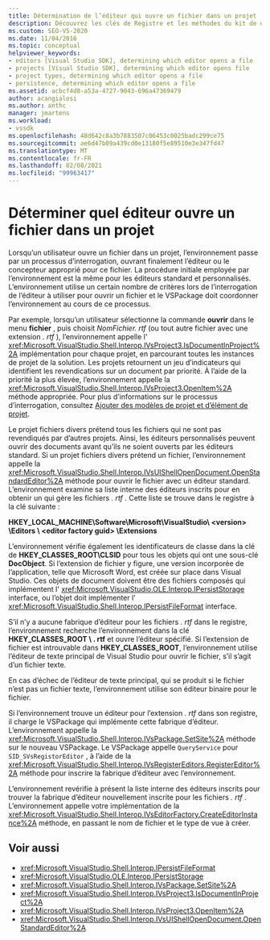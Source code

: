 ```yaml
---
title: Détermination de l’éditeur qui ouvre un fichier dans un projet | Microsoft Docs
description: Découvrez les clés de Registre et les méthodes du kit de développement logiciel (SDK) Visual Studio utilisées par Visual Studio pour déterminer quel éditeur ouvre un fichier dans un projet.
ms.custom: SEO-VS-2020
ms.date: 11/04/2016
ms.topic: conceptual
helpviewer_keywords:
- editors [Visual Studio SDK], determining which editor opens a file
- projects [Visual Studio SDK], determining which editor opens file
- project types, determining which editor opens a file
- persistence, determining which editor opens a file
ms.assetid: acbcf4d8-a53a-4727-9043-696a47369479
author: acangialosi
ms.author: anthc
manager: jmartens
ms.workload:
- vssdk
ms.openlocfilehash: 48d642c8a3b7883507c06453c0025badc299ce75
ms.sourcegitcommit: ae6d47b09a439cd0e13180f5e89510e3e347fd47
ms.translationtype: MT
ms.contentlocale: fr-FR
ms.lasthandoff: 02/08/2021
ms.locfileid: "99963417"
---
```

# <a name="determine-which-editor-opens-a-file-in-a-project"></a>Déterminer quel éditeur ouvre un fichier dans un projet
Lorsqu’un utilisateur ouvre un fichier dans un projet, l’environnement passe par un processus d’interrogation, ouvrant finalement l’éditeur ou le concepteur approprié pour ce fichier. La procédure initiale employée par l’environnement est la même pour les éditeurs standard et personnalisés. L’environnement utilise un certain nombre de critères lors de l’interrogation de l’éditeur à utiliser pour ouvrir un fichier et le VSPackage doit coordonner l’environnement au cours de ce processus.

 Par exemple, lorsqu’un utilisateur sélectionne la commande **ouvrir** dans le menu **fichier** , puis choisit *NomFichier. rtf* (ou tout autre fichier avec une extension *. rtf* ), l’environnement appelle l' <xref:Microsoft.VisualStudio.Shell.Interop.IVsProject3.IsDocumentInProject%2A> implémentation pour chaque projet, en parcourant toutes les instances de projet de la solution. Les projets retournent un jeu d’indicateurs qui identifient les revendications sur un document par priorité. À l’aide de la priorité la plus élevée, l’environnement appelle la <xref:Microsoft.VisualStudio.Shell.Interop.IVsProject3.OpenItem%2A> méthode appropriée. Pour plus d’informations sur le processus d’interrogation, consultez [Ajouter des modèles de projet et d’élément de projet](../../extensibility/internals/adding-project-and-project-item-templates.md).

 Le projet fichiers divers prétend tous les fichiers qui ne sont pas revendiqués par d’autres projets. Ainsi, les éditeurs personnalisés peuvent ouvrir des documents avant qu’ils ne soient ouverts par les éditeurs standard. Si un projet fichiers divers prétend un fichier, l’environnement appelle la <xref:Microsoft.VisualStudio.Shell.Interop.IVsUIShellOpenDocument.OpenStandardEditor%2A> méthode pour ouvrir le fichier avec un éditeur standard. L’environnement examine sa liste interne des éditeurs inscrits pour en obtenir un qui gère les fichiers *. rtf* . Cette liste se trouve dans le registre à la clé suivante :

 **HKEY_LOCAL_MACHINE\Software\Microsoft\VisualStudio\\ \<version> \Editors \\ \<editor factory guid> \Extensions**

 L’environnement vérifie également les identificateurs de classe dans la clé de **HKEY_CLASSES_ROOT\CLSID** pour tous les objets qui ont une sous-clé **DocObject**. Si l’extension de fichier y figure, une version incorporée de l’application, telle que Microsoft Word, est créée sur place dans Visual Studio. Ces objets de document doivent être des fichiers composés qui implémentent l' <xref:Microsoft.VisualStudio.OLE.Interop.IPersistStorage> interface, ou l’objet doit implémenter l' <xref:Microsoft.VisualStudio.Shell.Interop.IPersistFileFormat> interface.

 S’il n’y a aucune fabrique d’éditeur pour les fichiers *. rtf* dans le registre, l’environnement recherche l’environnement dans la clé **HKEY_CLASSES_ROOT \\ . rtf** et ouvre l’éditeur spécifié. Si l’extension de fichier est introuvable dans **HKEY_CLASSES_ROOT**, l’environnement utilise l’éditeur de texte principal de Visual Studio pour ouvrir le fichier, s’il s’agit d’un fichier texte.

 En cas d’échec de l’éditeur de texte principal, qui se produit si le fichier n’est pas un fichier texte, l’environnement utilise son éditeur binaire pour le fichier.

 Si l’environnement trouve un éditeur pour l’extension *. rtf* dans son registre, il charge le VSPackage qui implémente cette fabrique d’éditeur. L’environnement appelle la <xref:Microsoft.VisualStudio.Shell.Interop.IVsPackage.SetSite%2A> méthode sur le nouveau VSPackage. Le VSPackage appelle `QueryService` pour `SID_SVsRegistorEditor` , à l’aide de la <xref:Microsoft.VisualStudio.Shell.Interop.IVsRegisterEditors.RegisterEditor%2A> méthode pour inscrire la fabrique d’éditeur avec l’environnement.

 L’environnement revérifie à présent la liste interne des éditeurs inscrits pour trouver la fabrique d’éditeur nouvellement inscrite pour les fichiers *. rtf* . L’environnement appelle votre implémentation de la <xref:Microsoft.VisualStudio.Shell.Interop.IVsEditorFactory.CreateEditorInstance%2A> méthode, en passant le nom de fichier et le type de vue à créer.

## <a name="see-also"></a>Voir aussi
- <xref:Microsoft.VisualStudio.Shell.Interop.IPersistFileFormat>
- <xref:Microsoft.VisualStudio.OLE.Interop.IPersistStorage>
- <xref:Microsoft.VisualStudio.Shell.Interop.IVsPackage.SetSite%2A>
- <xref:Microsoft.VisualStudio.Shell.Interop.IVsProject3.IsDocumentInProject%2A>
- <xref:Microsoft.VisualStudio.Shell.Interop.IVsProject3.OpenItem%2A>
- <xref:Microsoft.VisualStudio.Shell.Interop.IVsUIShellOpenDocument.OpenStandardEditor%2A>
